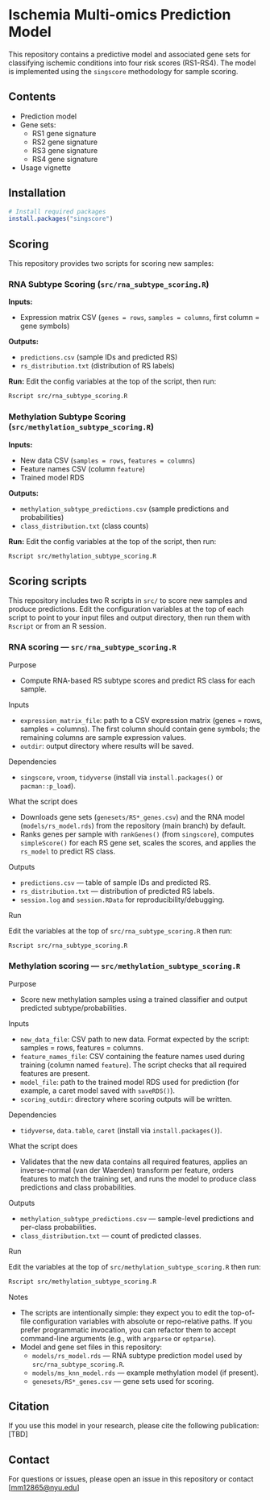 # Ischemia Multi-omics Prediction Model

This repository contains a predictive model and associated gene sets for classifying ischemic conditions into four risk scores (RS1-RS4). The model is implemented using the `singscore` methodology for sample scoring.

## Contents

- Prediction model
- Gene sets:
  - RS1 gene signature
  - RS2 gene signature
  - RS3 gene signature
  - RS4 gene signature
- Usage vignette

## Installation

```R
# Install required packages
install.packages("singscore")
```

## Scoring

This repository provides two scripts for scoring new samples:

### RNA Subtype Scoring (`src/rna_subtype_scoring.R`)

**Inputs:**
- Expression matrix CSV (`genes = rows`, `samples = columns`, first column = gene symbols)

**Outputs:**
- `predictions.csv` (sample IDs and predicted RS)
- `rs_distribution.txt` (distribution of RS labels)

**Run:**
Edit the config variables at the top of the script, then run:
```bash
Rscript src/rna_subtype_scoring.R
```

### Methylation Subtype Scoring (`src/methylation_subtype_scoring.R`)

**Inputs:**
- New data CSV (`samples = rows`, `features = columns`)
- Feature names CSV (column `feature`)
- Trained model RDS

**Outputs:**
- `methylation_subtype_predictions.csv` (sample predictions and probabilities)
- `class_distribution.txt` (class counts)

**Run:**
Edit the config variables at the top of the script, then run:
```bash
Rscript src/methylation_subtype_scoring.R
```

## Scoring scripts

This repository includes two R scripts in `src/` to score new samples and produce predictions. Edit the configuration variables at the top of each script to point to your input files and output directory, then run them with `Rscript` or from an R session.

### RNA scoring — `src/rna_subtype_scoring.R`

Purpose

- Compute RNA-based RS subtype scores and predict RS class for each sample.

Inputs

- `expression_matrix_file`: path to a CSV expression matrix (genes = rows, samples = columns). The first column should contain gene symbols; the remaining columns are sample expression values.
- `outdir`: output directory where results will be saved.

Dependencies

- `singscore`, `vroom`, `tidyverse` (install via `install.packages()` or `pacman::p_load`).

What the script does

- Downloads gene sets (`genesets/RS*_genes.csv`) and the RNA model (`models/rs_model.rds`) from the repository (main branch) by default.
- Ranks genes per sample with `rankGenes()` (from `singscore`), computes `simpleScore()` for each RS gene set, scales the scores, and applies the `rs_model` to predict RS class.

Outputs

- `predictions.csv` — table of sample IDs and predicted RS.
- `rs_distribution.txt` — distribution of predicted RS labels.
- `session.log` and `session.RData` for reproducibility/debugging.

Run

Edit the variables at the top of `src/rna_subtype_scoring.R` then run:

```bash
Rscript src/rna_subtype_scoring.R
```

### Methylation scoring — `src/methylation_subtype_scoring.R`

Purpose

- Score new methylation samples using a trained classifier and output predicted subtype/probabilities.

Inputs

- `new_data_file`: CSV path to new data. Format expected by the script: samples = rows, features = columns.
- `feature_names_file`: CSV containing the feature names used during training (column named `feature`). The script checks that all required features are present.
- `model_file`: path to the trained model RDS used for prediction (for example, a caret model saved with `saveRDS()`).
- `scoring_outdir`: directory where scoring outputs will be written.

Dependencies

- `tidyverse`, `data.table`, `caret` (install via `install.packages()`).

What the script does

- Validates that the new data contains all required features, applies an inverse-normal (van der Waerden) transform per feature, orders features to match the training set, and runs the model to produce class predictions and class probabilities.

Outputs

- `methylation_subtype_predictions.csv` — sample-level predictions and per-class probabilities.
- `class_distribution.txt` — count of predicted classes.

Run

Edit the variables at the top of `src/methylation_subtype_scoring.R` then run:

```bash
Rscript src/methylation_subtype_scoring.R
```

Notes

- The scripts are intentionally simple: they expect you to edit the top-of-file configuration variables with absolute or repo-relative paths. If you prefer programmatic invocation, you can refactor them to accept command-line arguments (e.g., with `argparse` or `optparse`).
- Model and gene set files in this repository:
    - `models/rs_model.rds` — RNA subtype prediction model used by `src/rna_subtype_scoring.R`.
    - `models/ms_knn_model.rds` — example methylation model (if present).
    - `genesets/RS*_genes.csv` — gene sets used for scoring.

## Citation

If you use this model in your research, please cite the following publication: [TBD]

## Contact

For questions or issues, please open an issue in this repository or contact [mm12865@nyu.edu]
